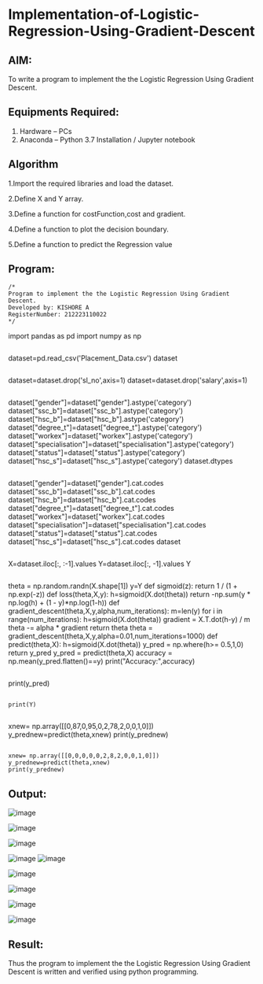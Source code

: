 # Implementation-of-Logistic-Regression-Using-Gradient-Descent

## AIM:
To write a program to implement the the Logistic Regression Using Gradient Descent.

## Equipments Required:
1. Hardware – PCs
2. Anaconda – Python 3.7 Installation / Jupyter notebook

## Algorithm
1.Import the required libraries and load the dataset.

2.Define X and Y array.

3.Define a function for costFunction,cost and gradient.

4.Define a function to plot the decision boundary.

5.Define a function to predict the Regression value
## Program:
```
/*
Program to implement the the Logistic Regression Using Gradient Descent.
Developed by: KISHORE A
RegisterNumber: 212223110022
*/
```
import pandas as pd
import numpy as np
```
```
dataset=pd.read_csv('Placement_Data.csv')
dataset
```
```
dataset=dataset.drop('sl_no',axis=1)
dataset=dataset.drop('salary',axis=1)
```
```
dataset["gender"]=dataset["gender"].astype('category')
dataset["ssc_b"]=dataset["ssc_b"].astype('category')
dataset["hsc_b"]=dataset["hsc_b"].astype('category')
dataset["degree_t"]=dataset["degree_t"].astype('category')
dataset["workex"]=dataset["workex"].astype('category')
dataset["specialisation"]=dataset["specialisation"].astype('category')    
dataset["status"]=dataset["status"].astype('category') 
dataset["hsc_s"]=dataset["hsc_s"].astype('category')
dataset.dtypes
```
```
dataset["gender"]=dataset["gender"].cat.codes
dataset["ssc_b"]=dataset["ssc_b"].cat.codes
dataset["hsc_b"]=dataset["hsc_b"].cat.codes
dataset["degree_t"]=dataset["degree_t"].cat.codes
dataset["workex"]=dataset["workex"].cat.codes
dataset["specialisation"]=dataset["specialisation"].cat.codes   
dataset["status"]=dataset["status"].cat.codes
dataset["hsc_s"]=dataset["hsc_s"].cat.codes
dataset
```
```
X=dataset.iloc[:, :-1].values
Y=dataset.iloc[:, -1].values
Y
```
```
theta = np.random.randn(X.shape[1])
y=Y
def sigmoid(z):
    return 1 / (1 + np.exp(-z))
def loss(theta,X,y):
    h=sigmoid(X.dot(theta))
    return -np.sum(y * np.log(h) + (1 - y)*np.log(1-h))
def gradient_descent(theta,X,y,alpha,num_iterations):
    m=len(y)
    for i in range(num_iterations):
        h=sigmoid(X.dot(theta))
        gradient = X.T.dot(h-y) / m
        theta -= alpha * gradient
    return theta
theta = gradient_descent(theta,X,y,alpha=0.01,num_iterations=1000)
def predict(theta,X):
    h=sigmoid(X.dot(theta))
    y_pred = np.where(h>= 0.5,1,0)
    return y_pred
y_pred = predict(theta,X)
accuracy = np.mean(y_pred.flatten()==y)
print("Accuracy:",accuracy)
```
```
print(y_pred)
```
```
```
print(Y)
```
```
```
xnew= np.array([[0,87,0,95,0,2,78,2,0,0,1,0]])
y_prednew=predict(theta,xnew)
print(y_prednew)
```
```
```
xnew= np.array([[0,0,0,0,0,2,8,2,0,0,1,0]])
y_prednew=predict(theta,xnew)
print(y_prednew)
```

## Output:

![image](https://github.com/user-attachments/assets/980e482c-b228-4d1e-b35e-7a0b96e34f6d)

![image](https://github.com/user-attachments/assets/aa528a88-526b-47e2-ad32-9de654963643)

![image](https://github.com/user-attachments/assets/4ab688d2-545d-4d86-823c-320c7a3308e5)

![image](https://github.com/user-attachments/assets/1dedb900-cb30-42de-8d39-ee466d52511a)
![image](https://github.com/user-attachments/assets/d5bf2454-6e9f-4492-b51e-a218004656f4)

![image](https://github.com/user-attachments/assets/c9e56520-ed3c-4285-ba40-16454a63c644)

![image](https://github.com/user-attachments/assets/d5aba33d-cb70-43b0-b59e-7b2704401f24)

![image](https://github.com/user-attachments/assets/f10a3e9a-7bb0-4618-b31a-f2e19fc4c649)

![image](https://github.com/user-attachments/assets/f4f04ada-a70c-4942-af24-3e65ff7d6065)

## Result:
Thus the program to implement the the Logistic Regression Using Gradient Descent is written and verified using python programming.

